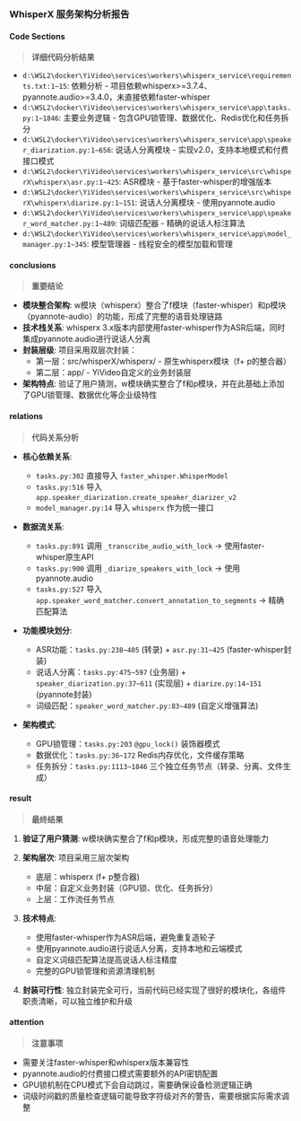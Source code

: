 ### WhisperX 服务架构分析报告

#### Code Sections

> **详细代码分析结果**

- `d:\WSL2\docker\YiVideo\services\workers\whisperx_service\requirements.txt:1~15`: 依赖分析 - 项目依赖whisperx>=3.7.4、pyannote.audio>=3.4.0，未直接依赖faster-whisper
- `d:\WSL2\docker\YiVideo\services\workers\whisperx_service\app\tasks.py:1~1846`: 主要业务逻辑 - 包含GPU锁管理、数据优化、Redis优化和任务拆分
- `d:\WSL2\docker\YiVideo\services\workers\whisperx_service\app\speaker_diarization.py:1~656`: 说话人分离模块 - 实现v2.0，支持本地模式和付费接口模式
- `d:\WSL2\docker\YiVideo\services\workers\whisperx_service\src\whisperX\whisperx\asr.py:1~425`: ASR模块 - 基于faster-whisper的增强版本
- `d:\WSL2\docker\YiVideo\services\workers\whisperx_service\src\whisperX\whisperx\diarize.py:1~151`: 说话人分离模块 - 使用pyannote.audio
- `d:\WSL2\docker\YiVideo\services\workers\whisperx_service\app\speaker_word_matcher.py:1~489`: 词级匹配器 - 精确的说话人标注算法
- `d:\WSL2\docker\YiVideo\services\workers\whisperx_service\app\model_manager.py:1~345`: 模型管理器 - 线程安全的模型加载和管理

#### conclusions

> **重要结论**

- **模块整合架构**: w模块（whisperx）整合了f模块（faster-whisper）和p模块（pyannote-audio）的功能，形成了完整的语音处理链路
- **技术栈关系**: whisperx 3.x版本内部使用faster-whisper作为ASR后端，同时集成pyannote.audio进行说话人分离
- **封装层级**: 项目采用双层次封装：
  - 第一层：src/whisperX/whisperx/ - 原生whisperx模块（f+ p的整合器）
  - 第二层：app/ - YiVideo自定义的业务封装层
- **架构特点**: 验证了用户猜测，w模块确实整合了f和p模块，并在此基础上添加了GPU锁管理、数据优化等企业级特性

#### relations

> **代码关系分析**

- **核心依赖关系**:
  - `tasks.py:302` 直接导入 `faster_whisper.WhisperModel`
  - `tasks.py:516` 导入 `app.speaker_diarization.create_speaker_diarizer_v2`
  - `model_manager.py:14` 导入 `whisperx` 作为统一接口

- **数据流关系**:
  - `tasks.py:891` 调用 `_transcribe_audio_with_lock` → 使用faster-whisper原生API
  - `tasks.py:900` 调用 `_diarize_speakers_with_lock` → 使用pyannote.audio
  - `tasks.py:527` 导入 `app.speaker_word_matcher.convert_annotation_to_segments` → 精确匹配算法

- **功能模块划分**:
  - ASR功能：`tasks.py:238~405` (转录) + `asr.py:31~425` (faster-whisper封装)
  - 说话人分离：`tasks.py:475~597` (业务层) + `speaker_diarization.py:37~611` (实现层) + `diarize.py:14~151` (pyannote封装)
  - 词级匹配：`speaker_word_matcher.py:83~489` (自定义增强算法)

- **架构模式**:
  - GPU锁管理：`tasks.py:203` `@gpu_lock()` 装饰器模式
  - 数据优化：`tasks.py:36~172` Redis内存优化，文件缓存策略
  - 任务拆分：`tasks.py:1113~1846` 三个独立任务节点（转录、分离、文件生成）

#### result

> **最终结果**

1. **验证了用户猜测**: w模块确实整合了f和p模块，形成完整的语音处理能力
2. **架构层次**: 项目采用三层次架构
   - 底层：whisperx (f+ p整合器)
   - 中层：自定义业务封装（GPU锁、优化、任务拆分）
   - 上层：工作流任务节点

3. **技术特点**:
   - 使用faster-whisper作为ASR后端，避免重复造轮子
   - 使用pyannote.audio进行说话人分离，支持本地和云端模式
   - 自定义词级匹配算法提高说话人标注精度
   - 完整的GPU锁管理和资源清理机制

4. **封装可行性**: 独立封装完全可行，当前代码已经实现了很好的模块化，各组件职责清晰，可以独立维护和升级

#### attention

> **注意事项**

- 需要关注faster-whisper和whisperx版本兼容性
- pyannote.audio的付费接口模式需要额外的API密钥配置
- GPU锁机制在CPU模式下会自动跳过，需要确保设备检测逻辑正确
- 词级时间戳的质量检查逻辑可能导致字符级对齐的警告，需要根据实际需求调整